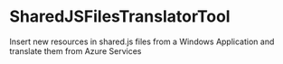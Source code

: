 # SharedJSFilesTranslatorTool
Insert new resources in shared.js files from a Windows Application and translate them from Azure Services
